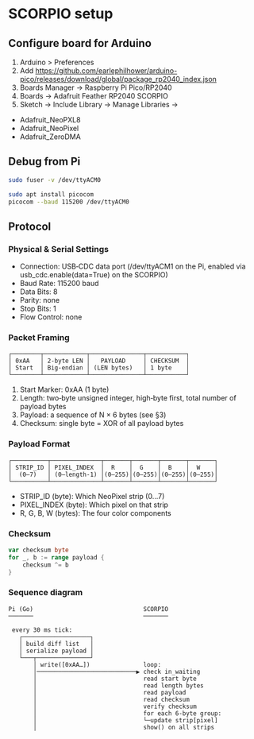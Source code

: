 
# SCORPIO setup

## Configure board for Arduino

1. Arduino > Preferences
2. Add https://github.com/earlephilhower/arduino-pico/releases/download/global/package_rp2040_index.json
3. Boards Manager -> Raspberry Pi Pico/RP2040
4. Boards -> Adafruit Feather RP2040 SCORPIO
5. Sketch -> Include Library -> Manage Libraries ->
  - Adafruit_NeoPXL8
  - Adafruit_NeoPixel
  - Adafruit_ZeroDMA

## Debug from Pi

```bash
sudo fuser -v /dev/ttyACM0

sudo apt install picocom
picocom --baud 115200 /dev/ttyACM0
```

## Protocol

### Physical & Serial Settings

- Connection: USB‑CDC data port (/dev/ttyACM1 on the Pi, enabled via usb_cdc.enable(data=True) on the SCORPIO)
- Baud Rate: 115200 baud
- Data Bits: 8
- Parity: none
- Stop Bits: 1
- Flow Control: none

### Packet Framing

```
┌────────┬────────────┬───────────────┬───────────┐
│ 0xAA   │ 2-byte LEN │   PAYLOAD     │ CHECKSUM  │
│ Start  │ Big‑endian │ (LEN bytes)   │ 1 byte    │
└────────┴────────────┴───────────────┴───────────┘
```

1. Start Marker: 0xAA (1 byte)
2. Length: two‑byte unsigned integer, high‑byte first, total number of payload bytes
3. Payload: a sequence of N × 6 bytes (see §3)
4. Checksum: single byte = XOR of all payload bytes

### Payload Format

```
┌──────────┬──────────────┬───────┬───────┬───────┬───────┐
│ STRIP_ID │ PIXEL_INDEX  │  R    │  G    │  B    │  W    │
│  (0–7)   │ (0–length‑1) │(0–255)│(0–255)│(0–255)│(0–255)│
└──────────┴──────────────┴───────┴───────┴───────┴───────┘
```

- STRIP_ID (byte): Which NeoPixel strip (0…7)
- PIXEL_INDEX (byte): Which pixel on that strip
- R, G, B, W (bytes): The four color components

### Checksum

```go
var checksum byte
for _, b := range payload {
    checksum ^= b
}
```

### Sequence diagram

```
Pi (Go)                               SCORPIO
───────                               ───────

 every 30 ms tick:
   ┌───────────────────┐
   │ build diff list   │
   │ serialize payload │
   └───┬───────────────┘
       │ write([0xAA…])               loop:
       │────────────────────────────▶ check in_waiting
       │                              read start byte
       │                              read length bytes
       │                              read payload
       │                              read checksum
       │                              verify checksum
       │                              for each 6‑byte group:
       │                              └─update strip[pixel]
       │                              show() on all strips
```
